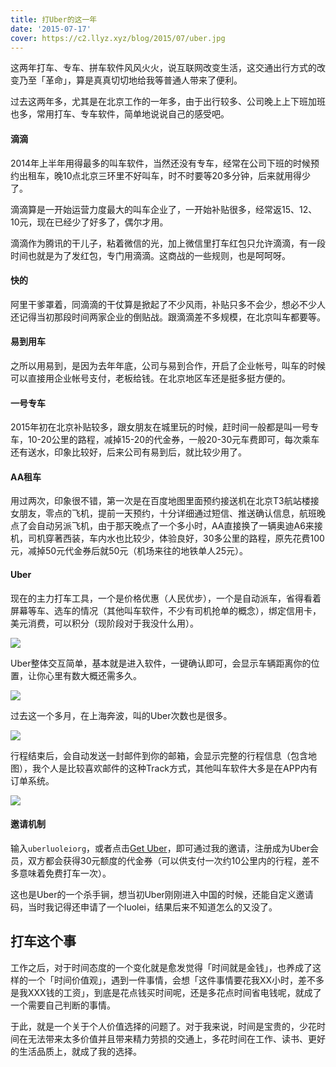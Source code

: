 ```yaml
---
title: 打Uber的这一年
date: '2015-07-17'
cover: https://c2.llyz.xyz/blog/2015/07/uber.jpg
---
```



这两年打车、专车、拼车软件风风火火，说互联网改变生活，这交通出行方式的改变乃至「革命」，算是真真切切地给我等普通人带来了便利。

过去这两年多，尤其是在北京工作的一年多，由于出行较多、公司晚上上下班加班也多，常用打车、专车软件，简单地说说自己的感受吧。

#### 滴滴

2014年上半年用得最多的叫车软件，当然还没有专车，经常在公司下班的时候预约出租车，晚10点北京三环里不好叫车，时不时要等20多分钟，后来就用得少了。

滴滴算是一开始运营力度最大的叫车企业了，一开始补贴很多，经常返15、12、10元，现在已经少了好多了，偶尔才用。

滴滴作为腾讯的干儿子，粘着微信的光，加上微信里打车红包只允许滴滴，有一段时间也就是为了发红包，专门用滴滴。这商战的一些规则，也是呵呵呀。

#### 快的

阿里干爹罩着，同滴滴的干仗算是掀起了不少风雨，补贴只多不会少，想必不少人还记得当初那段时间两家企业的倒贴战。跟滴滴差不多规模，在北京叫车都要等。

#### 易到用车

之所以用易到，是因为去年年底，公司与易到合作，开启了企业帐号，叫车的时候可以直接用企业帐号支付，老板给钱。在北京地区车还是挺多挺方便的。

#### 一号专车

2015年初在北京补贴较多，跟女朋友在城里玩的时候，赶时间一般都是叫一号专车，10-20公里的路程，减掉15-20的代金券，一般20-30元车费即可，每次乘车还有送水，印象比较好，后来公司有易到后，就比较少用了。

#### AA租车

用过两次，印象很不错，第一次是在百度地图里面预约接送机在北京T3航站楼接女朋友，零点的飞机，提前一天预约，十分详细通过短信、推送确认信息，航班晚点了会自动另派飞机，由于那天晚点了一个多小时，AA直接换了一辆奥迪A6来接机，司机穿著西装，车内水也比较少，体验良好，30多公里的路程，原先花费100元，减掉50元代金券后就50元（机场来往的地铁单人25元）。

#### Uber

现在的主力打车工具，一个是价格优惠（人民优步），一个是自动派车，省得看着屏幕等车、选车的情况（其他叫车软件，不少有司机抢单的概念），绑定信用卡，美元消费，可以积分（现阶段对于我没什么用）。

![](https://c2.llyz.xyz/blog/2015/07/uber4.PNG)

Uber整体交互简单，基本就是进入软件，一键确认即可，会显示车辆距离你的位置，让你心里有数大概还需多久。

![](https://c2.llyz.xyz/blog/2015/07/uber5.PNG)

过去这一个多月，在上海奔波，叫的Uber次数也是很多。

![](https://c2.llyz.xyz/blog/2015/07/uber2.jpg)

行程结束后，会自动发送一封邮件到你的邮箱，会显示完整的行程信息（包含地图），我个人是比较喜欢邮件的这种Track方式，其他叫车软件大多是在APP内有订单系统。

![](https://c2.llyz.xyz/blog/2015/07/uber3.PNG)

#### 邀请机制

输入`uberluoleiorg`，或者点击[Get Uber](https://get.uber.com.cn/invite/uberluoleiorg)，即可通过我的邀请，注册成为Uber会员，双方都会获得30元额度的代金券（可以供支付一次约10公里内的行程，差不多意味着免费打车一次）。

这也是Uber的一个杀手锏，想当初Uber刚刚进入中国的时候，还能自定义邀请码，当时我记得还申请了一个luolei，结果后来不知道怎么的又没了。

## 打车这个事

工作之后，对于时间态度的一个变化就是愈发觉得「时间就是金钱」，也养成了这样的一个「时间价值观」，遇到一件事情，会想「这件事情要花我XX小时，差不多是我XXX钱的工资」，到底是花点钱买时间呢，还是多花点时间省电钱呢，就成了一个需要自己判断的事情。

于此，就是一个关于个人价值选择的问题了。对于我来说，时间是宝贵的，少花时间在无法带来太多价值并且带来精力劳损的交通上，多花时间在工作、读书、更好的生活品质上，就成了我的选择。
